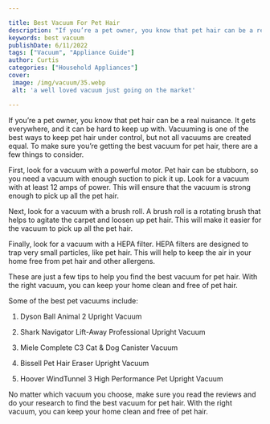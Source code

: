 ```yaml
---

title: Best Vacuum For Pet Hair
description: "If you’re a pet owner, you know that pet hair can be a real nuisance. It gets everywhere, and it can be hard to keep up with. Vacu...keep reading to learn"
keywords: best vacuum
publishDate: 6/11/2022
tags: ["Vacuum", "Appliance Guide"]
author: Curtis
categories: ["Household Appliances"]
cover: 
 image: /img/vacuum/35.webp
 alt: 'a well loved vacuum just going on the market'

---
```


If you’re a pet owner, you know that pet hair can be a real nuisance. It gets everywhere, and it can be hard to keep up with. Vacuuming is one of the best ways to keep pet hair under control, but not all vacuums are created equal. To make sure you’re getting the best vacuum for pet hair, there are a few things to consider.

First, look for a vacuum with a powerful motor. Pet hair can be stubborn, so you need a vacuum with enough suction to pick it up. Look for a vacuum with at least 12 amps of power. This will ensure that the vacuum is strong enough to pick up all the pet hair.

Next, look for a vacuum with a brush roll. A brush roll is a rotating brush that helps to agitate the carpet and loosen up pet hair. This will make it easier for the vacuum to pick up all the pet hair.

Finally, look for a vacuum with a HEPA filter. HEPA filters are designed to trap very small particles, like pet hair. This will help to keep the air in your home free from pet hair and other allergens.

These are just a few tips to help you find the best vacuum for pet hair. With the right vacuum, you can keep your home clean and free of pet hair.

Some of the best pet vacuums include:

1. Dyson Ball Animal 2 Upright Vacuum

2. Shark Navigator Lift-Away Professional Upright Vacuum

3. Miele Complete C3 Cat & Dog Canister Vacuum

4. Bissell Pet Hair Eraser Upright Vacuum

5. Hoover WindTunnel 3 High Performance Pet Upright Vacuum

No matter which vacuum you choose, make sure you read the reviews and do your research to find the best vacuum for pet hair. With the right vacuum, you can keep your home clean and free of pet hair.
